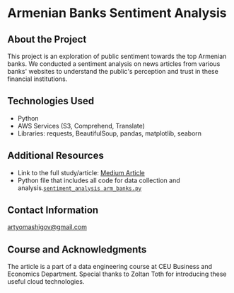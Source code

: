 # Armenian Banks Sentiment Analysis

## About the Project
This project is an exploration of public sentiment towards the top Armenian banks. We conducted a sentiment analysis on news articles from various banks' websites to understand the public's perception and trust in these financial institutions.

## Technologies Used
- Python
- AWS Services (S3, Comprehend, Translate)
- Libraries: requests, BeautifulSoup, pandas, matplotlib, seaborn

## Additional Resources
- Link to the full study/article: [Medium Article](https://shorturl.at/anzOU)
- Python file that includes all code for data collection and analysis.[`sentiment_analysis arm_banks.py`](https://github.com/artyomashigov/armenian_top_banks/blob/main/sentiment_analysis_arm_banks.py)

## Contact Information
artyomashigov@gmail.com

## Course and Acknowledgments
The article is a part of a data engineering course at CEU Business and Economics Department. Special thanks to Zoltan Toth for introducing these useful cloud technologies.
